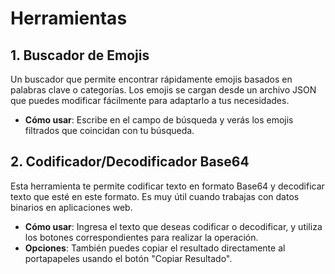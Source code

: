 # Herramientas

## 1. Buscador de Emojis

Un buscador que permite encontrar rápidamente emojis basados en palabras clave o categorías. Los emojis se cargan desde un archivo JSON que puedes modificar fácilmente para adaptarlo a tus necesidades.

- **Cómo usar**: Escribe en el campo de búsqueda y verás los emojis filtrados que coincidan con tu búsqueda.

## 2. Codificador/Decodificador Base64

Esta herramienta te permite codificar texto en formato Base64 y decodificar texto que esté en este formato. Es muy útil cuando trabajas con datos binarios en aplicaciones web.

- **Cómo usar**: Ingresa el texto que deseas codificar o decodificar, y utiliza los botones correspondientes para realizar la operación.
- **Opciones**: También puedes copiar el resultado directamente al portapapeles usando el botón "Copiar Resultado".
